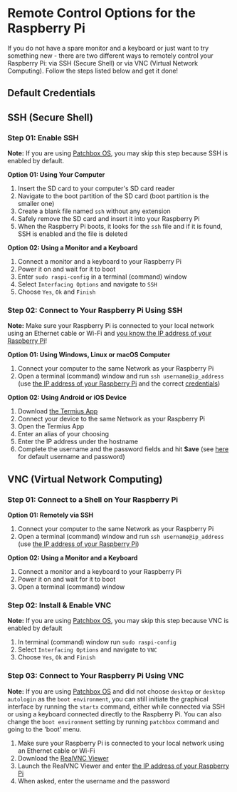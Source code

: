 # Remote Control Options for the Raspberry Pi

If you do not have a spare monitor and a keyboard or just want to try something new - there are two different ways to remotely control your Raspberry Pi: via SSH (Secure Shell) or via VNC (Virtual Network Computing). Follow the steps listed below and get it done!

## Default Credentials

<script src="https://gist.github.com/pranciskus/dd84ef5a7aea50a3fe561808699a7b90.js"></script>

## SSH (Secure Shell)

### Step 01: Enable SSH

**Note:** If you are using <a href="https://blokas.io/patchbox-os/" target="_blank">Patchbox OS</a>, you may skip this step because SSH is enabled by default.

**Option 01: Using Your Computer**

1. Insert the SD card to your computer's SD card reader
2. Navigate to the boot partition of the SD card (boot partition is the smaller one)
3. Create a blank file named `ssh` without any extension
4. Safely remove the SD card and insert it into your Raspberry Pi
5. When the Raspberry Pi boots, it looks for the `ssh` file and if it is found, SSH is enabled and the file is deleted

**Option 02: Using a Monitor and a Keyboard**

1. Connect a monitor and a keyboard to your Raspberry Pi
2. Power it on and wait for it to boot
3. Enter `sudo raspi-config` in a terminal (command) window
4. Select `Interfacing Options` and navigate to `SSH`
5. Choose `Yes`, `Ok` and `Finish`

### Step 02: Connect to Your Raspberry Pi Using SSH

**Note:** Make sure your Raspberry Pi is connected to your local network using an Ethernet cable or Wi-Fi and [you know the IP address of your Raspberry Pi](FindTheIP.md)!
  
**Option 01: Using Windows, Linux or macOS Computer**

1. Connect your computer to the same Network as your Raspberry Pi
2. Open a terminal (command) window and run `ssh username@ip_address` (use [the IP address of your Raspberry Pi](FindTheIP.md) and the correct [credentials](#default-credentials))

**Option 02: Using Android or iOS Device**

1. Download <a href="http://www.termius.com/" target="_blank">the Termius App</a> 
2. Connect your device to the same Network as your Raspberry Pi
3. Open the Termius App
4. Enter an alias of your choosing
5. Enter the IP address under the hostname
6. Complete the username and the password fields and hit **Save** (see [here](#default-credentials) for default username and password)

## VNC (Virtual Network Computing)

### Step 01: Connect to a Shell on Your Raspberry Pi

**Option 01: Remotely via SSH**

1. Connect your computer to the same Network as your Raspberry Pi
2. Open a terminal (command) window and run `ssh username@ip_address` (use [the IP address of your Raspberry Pi](FindTheIP.md))

**Option 02: Using a Monitor and a Keyboard**

1. Connect a monitor and a keyboard to your Raspberry Pi
2. Power it on and wait for it to boot
3. Open a terminal (command) window


### Step 02: Install & Enable VNC 

**Note:** If you are using <a href="https://blokas.io/patchbox-os/" target="_blank">Patchbox OS</a>, you may skip this step because VNC is enabled by default

1. In terminal (command) window run `sudo raspi-config`
2. Select `Interfacing Options` and navigate to `VNC`
3. Choose `Yes`, `Ok` and `Finish`


### Step 03: Connect to Your Raspberry Pi Using VNC

**Note:** If you are using <a href="https://blokas.io/patchbox-os/" target="_blank">Patchbox OS</a> and did not choose `desktop` or `desktop autologin` as the `boot environment`, you can still initiate the graphical interface by running the `startx` command, either while connected via SSH or using a keyboard connected directly to the Raspberry Pi. You can also change the `boot environment` setting by running `patchbox` command and going to the 'boot' menu.

1. Make sure your Raspberry Pi is connected to your local network using an Ethernet cable or Wi-Fi
2. Download the <a href="https://www.realvnc.com/en/connect/download/viewer/" target="_blank">RealVNC Viewer</a>
3. Launch the RealVNC Viewer and enter [the IP address of your Raspberry Pi](FindTheIP.md)
4. When asked, enter the username and the password

<script src="https://gist.github.com/pranciskus/dd84ef5a7aea50a3fe561808699a7b90.js"></script>
